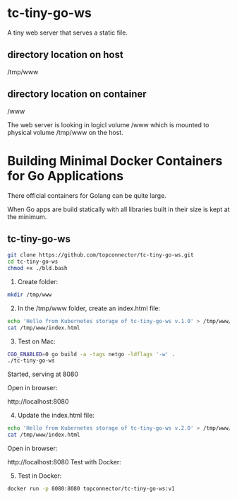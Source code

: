 # tc-tiny-go-ws

 A tiny web server that serves a static file.
 
 ## directory location on host

/tmp/www
 
 ## directory location on container

/www

The web server is looking in logicl volume /www which is mounted to physical
volume /tmp/www on the host.
 
 
# Building Minimal Docker Containers for Go Applications

There official containers for Golang can be quite large. 

When Go apps are build statically with all libraries built in their size 
is kept at the minimum.


## tc-tiny-go-ws

```bash
git clone https://github.com/topconnector/tc-tiny-go-ws.git
cd tc-tiny-go-ws
chmod +x ./bld.bash
```

1. Create folder:
```bash
mkdir /tmp/www
```

2. In the /tmp/www folder, create an index.html file:

```bash
echo 'Hello from Kubernetes storage of tc-tiny-go-ws v.1.0' > /tmp/www/index.html
cat /tmp/www/index.html
```

3. Test on Mac:

```bash
CGO_ENABLED=0 go build -a -tags netgo -ldflags '-w' .
./tc-tiny-go-ws
```
Started, serving at 8080

Open in browser:

http://localhost:8080


4. Update the index.html file:

```bash
echo 'Hello from Kubernetes storage of tc-tiny-go-ws v.2.0' > /tmp/www/index.html
cat /tmp/www/index.html
```

Open in browser:

http://localhost:8080
Test with Docker:

5. Test in Docker:

```bash
docker run -p 8080:8080 topconnector/tc-tiny-go-ws:v1
```

